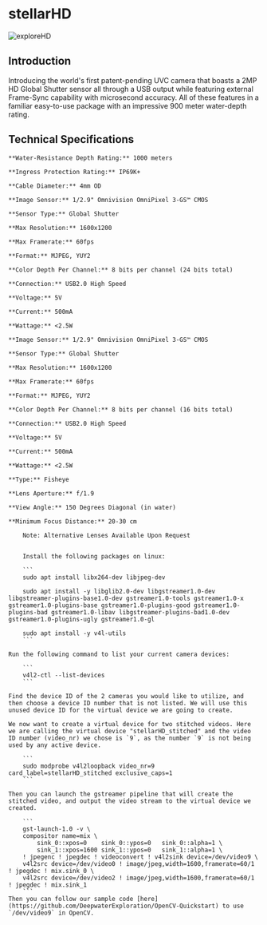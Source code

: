 # stellarHD

![exploreHD](https://dwe.ai/cdn/shop/files/StellarHDimage.jpg?width=600)



## Introduction

Introducing the world's first patent-pending UVC camera that boasts a 2MP HD Global Shutter sensor all through a USB output while featuring external Frame-Sync capability with microsecond accuracy. All of these features in a familiar easy-to-use package with an impressive 900 meter water-depth rating.

## Technical Specifications

```{dropdown} Water-Resistance Specifications
**Water-Resistance Depth Rating:** 1000 meters

**Ingress Protection Rating:** IP69K+

**Cable Diameter:** 4mm OD

```

```{dropdown} Color Sensor Specifications
**Image Sensor:** 1/2.9" Omnivision OmniPixel 3-GS™ CMOS

**Sensor Type:** Global Shutter

**Max Resolution:** 1600x1200

**Max Framerate:** 60fps

**Format:** MJPEG, YUY2

**Color Depth Per Channel:** 8 bits per channel (24 bits total)

**Connection:** USB2.0 High Speed 

**Voltage:** 5V 

**Current:** 500mA

**Wattage:** <2.5W

```

```{dropdown} Monochrome Sensor Specifications
**Image Sensor:** 1/2.9" Omnivision OmniPixel 3-GS™ CMOS

**Sensor Type:** Global Shutter

**Max Resolution:** 1600x1200

**Max Framerate:** 60fps

**Format:** MJPEG, YUY2

**Color Depth Per Channel:** 8 bits per channel (16 bits total)

**Connection:** USB2.0 High Speed 

**Voltage:** 5V 

**Current:** 500mA

**Wattage:** <2.5W

```

```{dropdown} Standard Lens Specifications
**Type:** Fisheye

**Lens Aperture:** f/1.9

**View Angle:** 150 Degrees Diagonal (in water)

**Minimum Focus Distance:** 20-30 cm

    Note: Alternative Lenses Available Upon Request
```


```{dropdown} Instructions for Frame-Syncing In Code

    Install the following packages on linux:

    ```
    sudo apt install libx264-dev libjpeg-dev

    sudo apt install -y libglib2.0-dev libgstreamer1.0-dev libgstreamer-plugins-base1.0-dev gstreamer1.0-tools gstreamer1.0-x gstreamer1.0-plugins-base gstreamer1.0-plugins-good gstreamer1.0-plugins-bad gstreamer1.0-libav libgstreamer-plugins-bad1.0-dev gstreamer1.0-plugins-ugly gstreamer1.0-gl

    sudo apt install -y v4l-utils
    ```

Run the following command to list your current camera devices:

    ```
    v4l2-ctl --list-devices
    ```

Find the device ID of the 2 cameras you would like to utilize, and then choose a device ID number that is not listed. We will use this unused device ID for the virtual device we are going to create.

We now want to create a virtual device for two stitched videos. Here we are calling the virtual device "stellarHD_stitched" and the video ID number (video_nr) we chose is `9`, as the number `9` is not being used by any active device.

    ```
    sudo modprobe v4l2loopback video_nr=9 card_label=stellarHD_stitched exclusive_caps=1
    ```

Then you can launch the gstreamer pipeline that will create the stitched video, and output the video stream to the virtual device we created.

    ```
    gst-launch-1.0 -v \
    compositor name=mix \
        sink_0::xpos=0    sink_0::ypos=0   sink_0::alpha=1 \
        sink_1::xpos=1600 sink_1::ypos=0   sink_1::alpha=1 \
    ! jpegenc ! jpegdec ! videoconvert ! v4l2sink device=/dev/video9 \
    v4l2src device=/dev/video0 ! image/jpeg,width=1600,framerate=60/1 ! jpegdec ! mix.sink_0 \
    v4l2src device=/dev/video2 ! image/jpeg,width=1600,framerate=60/1 ! jpegdec ! mix.sink_1
    ```
Then you can follow our sample code [here](https://github.com/DeepwaterExploration/OpenCV-Quickstart) to use `/dev/video9` in OpenCV.


```